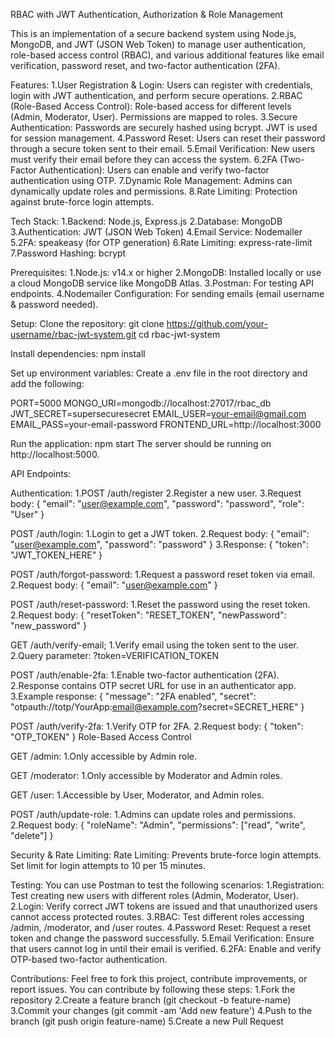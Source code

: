 RBAC with JWT Authentication, Authorization & Role Management

This is an implementation of a secure backend system using Node.js, MongoDB, and JWT (JSON Web Token) to manage user authentication, role-based access control (RBAC), and various additional features like email verification, password reset, and two-factor authentication (2FA).

Features:
1.User Registration & Login: Users can register with credentials, login with JWT authentication, and perform secure operations.
2.RBAC (Role-Based Access Control): Role-based access for different levels (Admin, Moderator, User). Permissions are mapped to roles.
3.Secure Authentication: Passwords are securely hashed using bcrypt. JWT is used for session management.
4.Password Reset: Users can reset their password through a secure token sent to their email.
5.Email Verification: New users must verify their email before they can access the system.
6.2FA (Two-Factor Authentication): Users can enable and verify two-factor authentication using OTP.
7.Dynamic Role Management: Admins can dynamically update roles and permissions.
8.Rate Limiting: Protection against brute-force login attempts.

Tech Stack:
1.Backend: Node.js, Express.js
2.Database: MongoDB
3.Authentication: JWT (JSON Web Token)
4.Email Service: Nodemailer
5.2FA: speakeasy (for OTP generation)
6.Rate Limiting: express-rate-limit
7.Password Hashing: bcrypt

Prerequisites:
1.Node.js: v14.x or higher
2.MongoDB: Installed locally or use a cloud MongoDB service like MongoDB Atlas.
3.Postman: For testing API endpoints.
4.Nodemailer Configuration: For sending emails (email username & password needed).

Setup:
Clone the repository:
git clone https://github.com/your-username/rbac-jwt-system.git
cd rbac-jwt-system

Install dependencies:
npm install

Set up environment variables: Create a .env file in the root directory and add the following:

PORT=5000
MONGO_URI=mongodb://localhost:27017/rbac_db
JWT_SECRET=supersecuresecret
EMAIL_USER=your-email@gmail.com
EMAIL_PASS=your-email-password
FRONTEND_URL=http://localhost:3000

Run the application:
npm start
The server should be running on http://localhost:5000.

API Endpoints:

Authentication:
1.POST /auth/register
2.Register a new user.
3.Request body:
{ "email": "user@example.com", "password": "password", "role": "User" }

POST /auth/login:
1.Login to get a JWT token.
2.Request body:
{ "email": "user@example.com", "password": "password" }
3.Response:
{ "token": "JWT_TOKEN_HERE" }

POST /auth/forgot-password:
1.Request a password reset token via email.
2.Request body:
{ "email": "user@example.com" }

POST /auth/reset-password:
1.Reset the password using the reset token.
2.Request body:
{ "resetToken": "RESET_TOKEN", "newPassword": "new_password" }

GET /auth/verify-email;
1.Verify email using the token sent to the user.
2.Query parameter: ?token=VERIFICATION_TOKEN

POST /auth/enable-2fa:
1.Enable two-factor authentication (2FA).
2.Response contains OTP secret URL for use in an authenticator app.
3.Example response:
{ "message": "2FA enabled", "secret": "otpauth://totp/YourApp:email@example.com?secret=SECRET_HERE" }

POST /auth/verify-2fa:
1.Verify OTP for 2FA.
2.Request body:
{ "token": "OTP_TOKEN" }
Role-Based Access Control

GET /admin:
1.Only accessible by Admin role.

GET /moderator:
1.Only accessible by Moderator and Admin roles.

GET /user:
1.Accessible by User, Moderator, and Admin roles.

POST /auth/update-role:
1.Admins can update roles and permissions.
2.Request body:
{ "roleName": "Admin", "permissions": ["read", "write", "delete"] }

Security & Rate Limiting:
Rate Limiting: Prevents brute-force login attempts. Set limit for login attempts to 10 per 15 minutes.

Testing:
You can use Postman to test the following scenarios:
1.Registration: Test creating new users with different roles (Admin, Moderator, User).
2.Login: Verify correct JWT tokens are issued and that unauthorized users cannot access protected routes.
3.RBAC: Test different roles accessing /admin, /moderator, and /user routes.
4.Password Reset: Request a reset token and change the password successfully.
5.Email Verification: Ensure that users cannot log in until their email is verified.
6.2FA: Enable and verify OTP-based two-factor authentication.

Contributions:
Feel free to fork this project, contribute improvements, or report issues. You can contribute by following these steps:
1.Fork the repository
2.Create a feature branch (git checkout -b feature-name)
3.Commit your changes (git commit -am 'Add new feature')
4.Push to the branch (git push origin feature-name)
5.Create a new Pull Request
